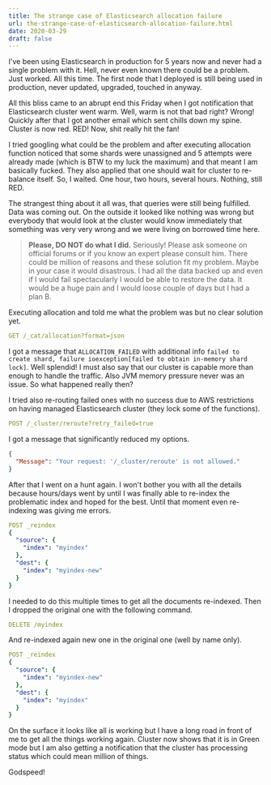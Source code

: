 ```yaml
---
title: The strange case of Elasticsearch allocation failure
url: the-strange-case-of-elasticsearch-allocation-failure.html
date: 2020-03-29
draft: false
---
```


I've been using Elasticsearch in production for 5 years now and never had a single problem with it. Hell, never even known there could be a problem. Just worked. All this time. The first node that I deployed is still being used in production, never updated, upgraded, touched in anyway.

All this bliss came to an abrupt end this Friday when I got notification that Elasticsearch cluster went warm. Well, warm is not that bad right? Wrong! Quickly after that I got another email which sent chills down my spine. Cluster is now red. RED! Now, shit really hit the fan!

I tried googling what could be the problem and after executing allocation function noticed that some shards were unassigned and 5 attempts were already made (which is BTW to my luck the maximum) and that meant I am basically fucked. They also applied that one should wait for cluster to re-balance itself. So, I waited. One hour, two hours, several hours. Nothing, still RED.

The strangest thing about it all was, that queries were still being fulfilled. Data was coming out. On the outside it looked like nothing was wrong but everybody that would look at the cluster would know immediately that something was very very wrong and we were living on borrowed time here.

> **Please, DO NOT do what I did.** Seriously! Please ask someone on official forums or if you know an expert please consult him. There could be million of reasons and these solution fit my problem. Maybe in your case it would disastrous. I had all the data backed up and even if I would fail spectacularly I would be able to restore the data. It would be a huge pain and I would loose couple of days but I had a plan B.

Executing allocation and told me what the problem was but no clear solution yet.

```yaml
GET /_cat/allocation?format=json
```

I got a message that `ALLOCATION_FAILED` with additional info `failed to create shard, failure ioexception[failed to obtain in-memory shard lock]`. Well splendid! I must also say that our cluster is capable more than enough to handle the traffic. Also JVM memory pressure never was an issue. So what happened really then?

I tried also re-routing failed ones with no success due to AWS restrictions on having managed Elasticsearch cluster (they lock some of the functions).

```yaml
POST /_cluster/reroute?retry_failed=true
```

I got a message that significantly reduced my options.

```json
{
  "Message": "Your request: '/_cluster/reroute' is not allowed."
}
```

After that I went on a hunt again. I won't bother you with all the details because hours/days went by until I was finally able to re-index the problematic index and hoped for the best. Until that moment even re-indexing was giving me errors.

```yaml
POST _reindex
{
  "source": {
    "index": "myindex"
  },
  "dest": {
    "index": "myindex-new"
  }
}
```

I needed to do this multiple times to get all the documents re-indexed. Then I dropped the original one with the following command.

```yaml
DELETE /myindex
```

And re-indexed again new one in the original one (well by name only).

```yaml
POST _reindex
{
  "source": {
    "index": "myindex-new"
  },
  "dest": {
    "index": "myindex"
  }
}
```

On the surface it looks like all is working but I have a long road in front of me to get all the things working again. Cluster now shows that it is in Green mode but I am also getting a notification that the cluster has processing status which could mean million of things.

Godspeed!
